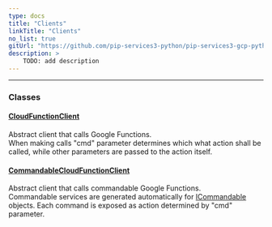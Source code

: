 ```yaml
---
type: docs
title: "Clients"
linkTitle: "Clients"
no_list: true
gitUrl: "https://github.com/pip-services3-python/pip-services3-gcp-python"
description: >
    TODO: add description
---
```

---

<div class="module-body"> 


### Classes

#### [CloudFunctionClient](cloud_function_client)
Abstract client that calls Google Functions.  
When making calls "cmd" parameter determines which what action shall be called, while
other parameters are passed to the action itself.

#### [CommandableCloudFunctionClient](commandable_cloud_function_client)
Abstract client that calls commandable Google Functions.  
Commandable services are generated automatically for [ICommandable](../../commons/commands/icommandable.md) objects. Each command is exposed as action determined by "cmd" parameter.

</div>
